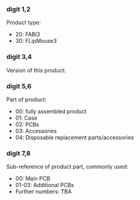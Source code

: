 ### digit 1,2 

Product type:

* 20: FABI3
* 30: FLipMouse3

### digit 3,4

Version of this product:
<major><minor>

### digit 5,6

Part of product:

* 00: fully assembled product
* 01: Case
* 02: PCBs
* 03: Accessories 
* 04: Disposable replacement parts/accessories

### digit 7,8

Sub-reference of product part, commonly used:

* 00: Main PCB
* 01-03: Additional PCBs
* Further numbers: TBA

 
